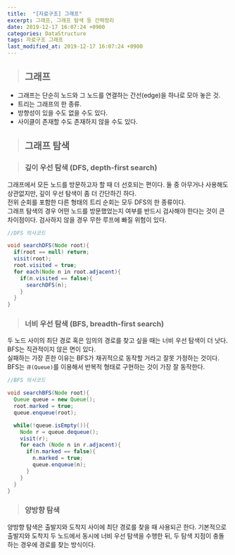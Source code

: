 ```yaml
---
title:  "[자료구조] 그래프"
excerpt: 그래프, 그래프 탐색 등 간략정리
date: 2019-12-17 16:07:24 +0900
categories: DataStructure
tags: 자료구조 그래프
last_modified_at: 2019-12-17 16:07:24 +0900
---
```


>## 그래프  

- 그래프는 단순히 노드와 그 노드를 연결하는 간선(edge)을 하나로 모아 놓은 것.  
- 트리는 그래프의 한 종류.
- 방향성이 있을 수도 없을 수도 있다.
- 사이클이 존재할 수도 존재하지 않을 수도 있다.  

>## 그래프 탐색  

>### 깊이 우선 탐색 (DFS, depth-first search)  

그래프에서 모든 노드를 방문하고자 할 때 더 선호되는 편이다. 둘 중 아무거나 사용해도 상관없지만, 깊이 우선 탐색이 좀 더 간단하긴 하다.  
전위 순회를 포함한 다른 형태의 트리 순회는 모두 DFS의 한 종류이다.  
그래프 탐색의 경우 어떤 노드를 방문했었는지 여부를 반드시 검사해야 한다는 것이 큰 차이점이다. 검사하지 않을 경우 무한 루프에 빠질 위험이 있다.

```java
//DFS 의사코드

void searchDFS(Node root){
  if(root == null) return;
  visit(root);
  root.visited = true;
  for each(Node n in root.adjacent){
    if(n.visited == false){
      searchDFS(n);
    }
  }
}

```


>### 너비 우선 탐색 (BFS, breadth-first search)  

두 노드 사이의 최단 경로 혹은 임의의 경로를 찾고 싶을 때는 너비 우선 탐색이 더 낫다.  
BFS는 직관적이지 않은 면이 있다.   
실패하는 가장 흔한 이유는 BFS가 재귀적으로 동작할 거라고 잘못 가정하는 것이다.  
BFS는 `큐(Queue)`를 이용해서 반복적 형태로 구현하는 것이 가장 잘 동작한다.

```java
//BFS 의사코드

void searchBFS(Node root){
  Queue queue = new Queue();
  root.marked = true;
  queue.enqueue(root);

  while(!queue.isEmpty()){
    Node r = queue.dequeue();
    visit(r);
    for each (Node n in r.adjacent){
      if(n.marked == false){
        n.marked = true;
        queue.enqueue(n);
      }
    }
  }
}

```

>### 양방향 탐색  

양방향 탐색은 출발지와 도착지 사이에 최단 경로를 찾을 때 사용되곤 한다. 기본적으로 출발지와 도착지 두 노드에서 동시에 너비 우선 탐색을 수행한 뒤, 두 탐색 지점이 충돌하는 경우에 경로를 찾는 방식이다.  
